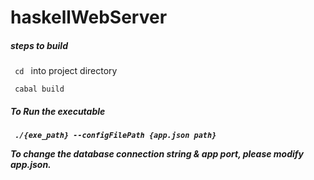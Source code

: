 # haskellWebServer

<h5>steps to build </h5>

 <code> cd </code>  into project directory 
 
 <code> cabal build </code>

 
<h5>To Run the executable <h5>

   
   <code> ./{exe_path} --configFilePath {app.json path} </code>
   
   
   To  change the database connection string & app port,
please modify app.json.
